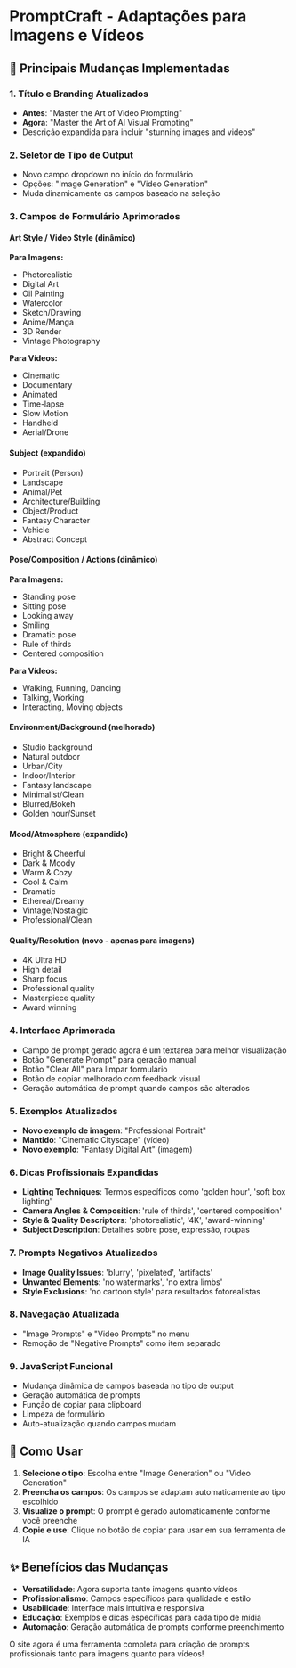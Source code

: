 # PromptCraft - Adaptações para Imagens e Vídeos

## 🎯 Principais Mudanças Implementadas

### 1. **Título e Branding Atualizados**
- **Antes**: "Master the Art of Video Prompting"
- **Agora**: "Master the Art of AI Visual Prompting"
- Descrição expandida para incluir "stunning images and videos"

### 2. **Seletor de Tipo de Output**
- Novo campo dropdown no início do formulário
- Opções: "Image Generation" e "Video Generation"
- Muda dinamicamente os campos baseado na seleção

### 3. **Campos de Formulário Aprimorados**

#### **Art Style / Video Style** (dinâmico)
**Para Imagens:**
- Photorealistic
- Digital Art
- Oil Painting
- Watercolor
- Sketch/Drawing
- Anime/Manga
- 3D Render
- Vintage Photography

**Para Vídeos:**
- Cinematic
- Documentary
- Animated
- Time-lapse
- Slow Motion
- Handheld
- Aerial/Drone

#### **Subject** (expandido)
- Portrait (Person)
- Landscape
- Animal/Pet
- Architecture/Building
- Object/Product
- Fantasy Character
- Vehicle
- Abstract Concept

#### **Pose/Composition / Actions** (dinâmico)
**Para Imagens:**
- Standing pose
- Sitting pose
- Looking away
- Smiling
- Dramatic pose
- Rule of thirds
- Centered composition

**Para Vídeos:**
- Walking, Running, Dancing
- Talking, Working
- Interacting, Moving objects

#### **Environment/Background** (melhorado)
- Studio background
- Natural outdoor
- Urban/City
- Indoor/Interior
- Fantasy landscape
- Minimalist/Clean
- Blurred/Bokeh
- Golden hour/Sunset

#### **Mood/Atmosphere** (expandido)
- Bright & Cheerful
- Dark & Moody
- Warm & Cozy
- Cool & Calm
- Dramatic
- Ethereal/Dreamy
- Vintage/Nostalgic
- Professional/Clean

#### **Quality/Resolution** (novo - apenas para imagens)
- 4K Ultra HD
- High detail
- Sharp focus
- Professional quality
- Masterpiece quality
- Award winning

### 4. **Interface Aprimorada**
- Campo de prompt gerado agora é um textarea para melhor visualização
- Botão "Generate Prompt" para geração manual
- Botão "Clear All" para limpar formulário
- Botão de copiar melhorado com feedback visual
- Geração automática de prompt quando campos são alterados

### 5. **Exemplos Atualizados**
- **Novo exemplo de imagem**: "Professional Portrait"
- **Mantido**: "Cinematic Cityscape" (vídeo)
- **Novo exemplo**: "Fantasy Digital Art" (imagem)

### 6. **Dicas Profissionais Expandidas**
- **Lighting Techniques**: Termos específicos como 'golden hour', 'soft box lighting'
- **Camera Angles & Composition**: 'rule of thirds', 'centered composition'
- **Style & Quality Descriptors**: 'photorealistic', '4K', 'award-winning'
- **Subject Description**: Detalhes sobre pose, expressão, roupas

### 7. **Prompts Negativos Atualizados**
- **Image Quality Issues**: 'blurry', 'pixelated', 'artifacts'
- **Unwanted Elements**: 'no watermarks', 'no extra limbs'
- **Style Exclusions**: 'no cartoon style' para resultados fotorealistas

### 8. **Navegação Atualizada**
- "Image Prompts" e "Video Prompts" no menu
- Remoção de "Negative Prompts" como item separado

### 9. **JavaScript Funcional**
- Mudança dinâmica de campos baseada no tipo de output
- Geração automática de prompts
- Função de copiar para clipboard
- Limpeza de formulário
- Auto-atualização quando campos mudam

## 🚀 Como Usar

1. **Selecione o tipo**: Escolha entre "Image Generation" ou "Video Generation"
2. **Preencha os campos**: Os campos se adaptam automaticamente ao tipo escolhido
3. **Visualize o prompt**: O prompt é gerado automaticamente conforme você preenche
4. **Copie e use**: Clique no botão de copiar para usar em sua ferramenta de IA

## ✨ Benefícios das Mudanças

- **Versatilidade**: Agora suporta tanto imagens quanto vídeos
- **Profissionalismo**: Campos específicos para qualidade e estilo
- **Usabilidade**: Interface mais intuitiva e responsiva
- **Educação**: Exemplos e dicas específicas para cada tipo de mídia
- **Automação**: Geração automática de prompts conforme preenchimento

O site agora é uma ferramenta completa para criação de prompts profissionais tanto para imagens quanto para vídeos!